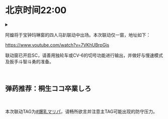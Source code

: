 # 北京时间22:00

<details>
  <summary></summary>
  <img src="https://img.nga.178.com/attachments/mon_202106/02/7nQ2o-49lzZ17T3cSgg-ot.png"></img>
</details>

阿蝗将于宝钟玛琳窗的四人马趴联动中出场。本次联动仅一窗，地址如下：

https://www.youtube.com/watch?v=7VKhUBrpGjs

联动窗已开启SC，请善用独轮车或CV-6的切号功能进行输出，并做好与慢速模式及扳手斗智斗勇的准备。

<br>

## 弹药推荐：桐生ココ卒業しろ

<br>

本次联动TAG为[#爆乳マリパ](https://twitter.com/hashtag/%E7%88%86%E4%B9%B3%E3%83%9E%E3%83%AA%E3%83%91)，请畅所欲言并注意主TAG可能出现的防守压力。